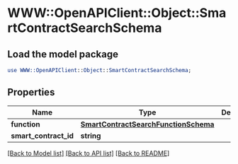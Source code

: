# WWW::OpenAPIClient::Object::SmartContractSearchSchema

## Load the model package
```perl
use WWW::OpenAPIClient::Object::SmartContractSearchSchema;
```

## Properties
Name | Type | Description | Notes
------------ | ------------- | ------------- | -------------
**function** | [**SmartContractSearchFunctionSchema**](SmartContractSearchFunctionSchema.md) |  | [optional] 
**smart_contract_id** | **string** |  | [optional] 

[[Back to Model list]](../README.md#documentation-for-models) [[Back to API list]](../README.md#documentation-for-api-endpoints) [[Back to README]](../README.md)


